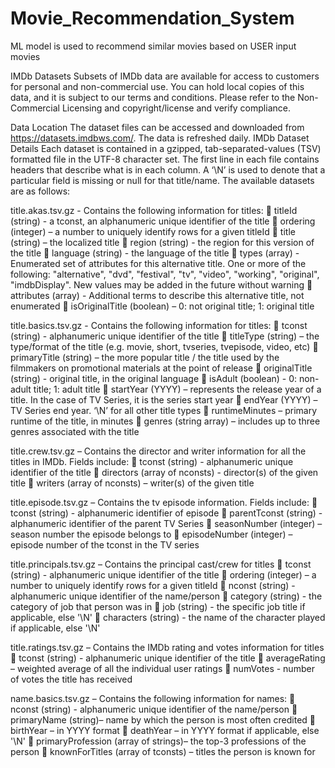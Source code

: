 # Movie_Recommendation_System
ML model is used to recommend similar movies based on USER input movies


IMDb Datasets
Subsets of IMDb data are available for access to customers for personal and non-commercial use. You can hold local copies of this data, and it is subject to our terms and conditions. Please refer to the Non-Commercial Licensing and copyright/license and verify compliance.


Data Location
The dataset files can be accessed and downloaded from https://datasets.imdbws.com/. The data is refreshed daily. IMDb Dataset Details Each dataset is contained in a gzipped, tab-separated-values (TSV) formatted file in the UTF-8 character set. The first line in each file contains headers that describe what is in each column. A ‘\N’ is used to denote that a particular field is missing or null for that title/name. The available datasets are as follows: 


title.akas.tsv.gz - Contains the following information for titles:
 titleId (string) - a tconst, an alphanumeric unique identifier of the title
 ordering (integer) – a number to uniquely identify rows for a given titleId
 title (string) – the localized title
 region (string) - the region for this version of the title
 language (string) - the language of the title
 types (array) - Enumerated set of attributes for this alternative title. One or more of the following: "alternative", "dvd", "festival", "tv", "video", "working", "original", "imdbDisplay". New values may be added in the future without warning
 attributes (array) - Additional terms to describe this alternative title, not enumerated
 isOriginalTitle (boolean) – 0: not original title; 1: original title


title.basics.tsv.gz - Contains the following information for titles:
 tconst (string) - alphanumeric unique identifier of the title
 titleType (string) – the type/format of the title (e.g. movie, short, tvseries, tvepisode, video, etc)
 primaryTitle (string) – the more popular title / the title used by the filmmakers on promotional materials at the point of release
 originalTitle (string) - original title, in the original language
 isAdult (boolean) - 0: non-adult title; 1: adult title
 startYear (YYYY) – represents the release year of a title. In the case of TV Series, it is the series start year
 endYear (YYYY) – TV Series end year. ‘\N’ for all other title types
 runtimeMinutes – primary runtime of the title, in minutes
 genres (string array) – includes up to three genres associated with the title


title.crew.tsv.gz – Contains the director and writer information for all the titles in IMDb. Fields include:
 tconst (string) - alphanumeric unique identifier of the title
 directors (array of nconsts) - director(s) of the given title
 writers (array of nconsts) – writer(s) of the given title


title.episode.tsv.gz – Contains the tv episode information. Fields include:
 tconst (string) - alphanumeric identifier of episode
 parentTconst (string) - alphanumeric identifier of the parent TV Series
 seasonNumber (integer) – season number the episode belongs to
 episodeNumber (integer) – episode number of the tconst in the TV series


title.principals.tsv.gz – Contains the principal cast/crew for titles
 tconst (string) - alphanumeric unique identifier of the title
 ordering (integer) – a number to uniquely identify rows for a given titleId
 nconst (string) - alphanumeric unique identifier of the name/person
 category (string) - the category of job that person was in
 job (string) - the specific job title if applicable, else '\N'
 characters (string) - the name of the character played if applicable, else '\N'


title.ratings.tsv.gz – Contains the IMDb rating and votes information for titles
 tconst (string) - alphanumeric unique identifier of the title
 averageRating – weighted average of all the individual user ratings
 numVotes - number of votes the title has received


name.basics.tsv.gz – Contains the following information for names:
 nconst (string) - alphanumeric unique identifier of the name/person
 primaryName (string)– name by which the person is most often credited
 birthYear – in YYYY format
 deathYear – in YYYY format if applicable, else '\N'
 primaryProfession (array of strings)– the top-3 professions of the person
 knownForTitles (array of tconsts) – titles the person is known for
